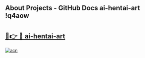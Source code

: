 ## About Projects - GitHub Docs ai-hentai-art !q4aow

# <h2><a href="https://andorid.site?title=ai-hentai-art&ref=13PRO">🔗👉 🔴 ai-hentai-art</a></h2>

[![acn](https://github.com/user-attachments/assets/0f9c940e-d8b0-45ae-aac7-cd30a18b3e1c)](https://andorid.site?title=ai-hentai-art&ref=13PRO)

